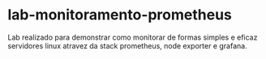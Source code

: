 # lab-monitoramento-prometheus
Lab realizado para demonstrar como monitorar de formas simples e eficaz servidores linux atravez da stack prometheus, node exporter e grafana.
